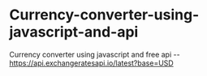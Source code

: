 # Currency-converter-using-javascript-and-api
Currency converter using javascript and free api -- https://api.exchangeratesapi.io/latest?base=USD
